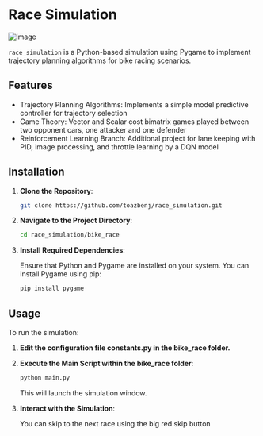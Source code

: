 # Race Simulation 
 
![image](https://github.com/user-attachments/assets/20c42835-d007-4a02-a065-2173970bb711)

`race_simulation` is a Python-based simulation using Pygame to implement trajectory planning algorithms for bike racing scenarios.

## Features

- Trajectory Planning Algorithms: Implements a simple model predictive controller for trajectory selection
- Game Theory: Vector and Scalar cost bimatrix games played between two opponent cars, one attacker and one defender
- Reinforcement Learning Branch: Additional project for lane keeping with PID, image processing, and throttle learning by a DQN model

## Installation

1. **Clone the Repository**:

   ```bash
   git clone https://github.com/toazbenj/race_simulation.git
   ```

2. **Navigate to the Project Directory**:

   ```bash
   cd race_simulation/bike_race
   ```

3. **Install Required Dependencies**:

   Ensure that Python and Pygame are installed on your system. You can install Pygame using pip:

   ```bash
   pip install pygame
   ```

## Usage

To run the simulation:
1. **Edit the configuration file constants.py in the bike_race folder.**
   
2. **Execute the Main Script within the bike_race folder**:

   ```bash
   python main.py
   ```

   This will launch the simulation window.

3. **Interact with the Simulation**:

   You can skip to the next race using the big red skip button
